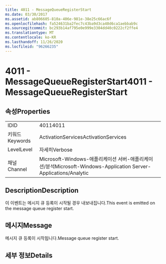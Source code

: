 ```yaml
---
title: 4011 - MessageQueueRegisterStart
ms.date: 03/30/2017
ms.assetid: ab806605-810a-406e-981e-38e25c66ac6f
ms.openlocfilehash: fa524631ba2fec7c43ba9d3ca40d6ca1aebbab9c
ms.sourcegitcommit: bc293b14af795e0e999e3304dd40c0222cf2ffe4
ms.translationtype: MT
ms.contentlocale: ko-KR
ms.lasthandoff: 11/26/2020
ms.locfileid: "96266235"
---
```

# <a name="4011---messagequeueregisterstart"></a><span data-ttu-id="2153d-102">4011 - MessageQueueRegisterStart</span><span class="sxs-lookup"><span data-stu-id="2153d-102">4011 - MessageQueueRegisterStart</span></span>

## <a name="properties"></a><span data-ttu-id="2153d-103">속성</span><span class="sxs-lookup"><span data-stu-id="2153d-103">Properties</span></span>  
  
|||  
|-|-|  
|<span data-ttu-id="2153d-104">ID</span><span class="sxs-lookup"><span data-stu-id="2153d-104">ID</span></span>|<span data-ttu-id="2153d-105">4011</span><span class="sxs-lookup"><span data-stu-id="2153d-105">4011</span></span>|  
|<span data-ttu-id="2153d-106">키워드</span><span class="sxs-lookup"><span data-stu-id="2153d-106">Keywords</span></span>|<span data-ttu-id="2153d-107">ActivationServices</span><span class="sxs-lookup"><span data-stu-id="2153d-107">ActivationServices</span></span>|  
|<span data-ttu-id="2153d-108">Level</span><span class="sxs-lookup"><span data-stu-id="2153d-108">Level</span></span>|<span data-ttu-id="2153d-109">자세히</span><span class="sxs-lookup"><span data-stu-id="2153d-109">Verbose</span></span>|  
|<span data-ttu-id="2153d-110">채널</span><span class="sxs-lookup"><span data-stu-id="2153d-110">Channel</span></span>|<span data-ttu-id="2153d-111">Microsoft-Windows-애플리케이션 서버-애플리케이션/분석</span><span class="sxs-lookup"><span data-stu-id="2153d-111">Microsoft-Windows-Application Server-Applications/Analytic</span></span>|  
  
## <a name="description"></a><span data-ttu-id="2153d-112">Description</span><span class="sxs-lookup"><span data-stu-id="2153d-112">Description</span></span>  

 <span data-ttu-id="2153d-113">이 이벤트는 메시지 큐 등록이 시작될 경우 내보내집니다.</span><span class="sxs-lookup"><span data-stu-id="2153d-113">This event is emitted on the message queue register start.</span></span>  
  
## <a name="message"></a><span data-ttu-id="2153d-114">메시지</span><span class="sxs-lookup"><span data-stu-id="2153d-114">Message</span></span>  

 <span data-ttu-id="2153d-115">메시지 큐 등록이 시작됩니다.</span><span class="sxs-lookup"><span data-stu-id="2153d-115">Message queue register start.</span></span>  
  
## <a name="details"></a><span data-ttu-id="2153d-116">세부 정보</span><span class="sxs-lookup"><span data-stu-id="2153d-116">Details</span></span>
